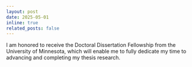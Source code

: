 ```yaml
---
layout: post
date: 2025-05-01
inline: true
related_posts: false
---
```

I am honored to receive the Doctoral Dissertation Fellowship from the University of Minnesota, which will enable me to fully dedicate my time to advancing and completing my thesis research.